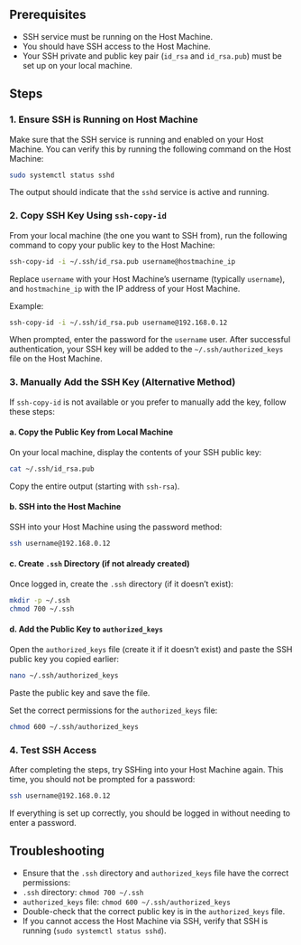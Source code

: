   
## Prerequisites  
- SSH service must be running on the Host Machine.  
- You should have SSH access to the Host Machine.  
- Your SSH private and public key pair (`id_rsa` and `id_rsa.pub`) must be set up on your local machine.  
  
## Steps  
  
### 1. Ensure SSH is Running on Host Machine  
Make sure that the SSH service is running and enabled on your Host Machine. You can verify this by running the following command on the Host Machine:  
  
```bash  
sudo systemctl status sshd  
```  
  
The output should indicate that the `sshd` service is active and running.  
  
### 2. Copy SSH Key Using `ssh-copy-id`  
From your local machine (the one you want to SSH from), run the following command to copy your public key to the Host Machine:  
  
```bash  
ssh-copy-id -i ~/.ssh/id_rsa.pub username@hostmachine_ip  
```  
  
Replace `username` with your Host Machine’s username (typically `username`), and `hostmachine_ip` with the IP address of your Host Machine.  
  
Example:  
  
```bash  
ssh-copy-id -i ~/.ssh/id_rsa.pub username@192.168.0.12  
```  
  
When prompted, enter the password for the `username` user. After successful authentication, your SSH key will be added to the `~/.ssh/authorized_keys` file on the Host Machine.  
  
### 3. Manually Add the SSH Key (Alternative Method)  
If `ssh-copy-id` is not available or you prefer to manually add the key, follow these steps:  
  
#### a. Copy the Public Key from Local Machine  
On your local machine, display the contents of your SSH public key:  
  
```bash  
cat ~/.ssh/id_rsa.pub  
```  
  
Copy the entire output (starting with `ssh-rsa`).  
  
#### b. SSH into the Host Machine  
SSH into your Host Machine using the password method:  
  
```bash  
ssh username@192.168.0.12  
```  
  
#### c. Create `.ssh` Directory (if not already created)  
Once logged in, create the `.ssh` directory (if it doesn’t exist):  
  
```bash  
mkdir -p ~/.ssh  
chmod 700 ~/.ssh  
```  
  
#### d. Add the Public Key to `authorized_keys`  
Open the `authorized_keys` file (create it if it doesn’t exist) and paste the SSH public key you copied earlier:  
  
```bash  
nano ~/.ssh/authorized_keys  
```  
  
Paste the public key and save the file.  
  
Set the correct permissions for the `authorized_keys` file:  
  
```bash  
chmod 600 ~/.ssh/authorized_keys  
```  
  
### 4. Test SSH Access  
After completing the steps, try SSHing into your Host Machine again. This time, you should not be prompted for a password:  
  
```bash  
ssh username@192.168.0.12  
```  
  
If everything is set up correctly, you should be logged in without needing to enter a password.  
  
## Troubleshooting  
- Ensure that the `.ssh` directory and `authorized_keys` file have the correct permissions:  
- `.ssh` directory: `chmod 700 ~/.ssh`  
- `authorized_keys` file: `chmod 600 ~/.ssh/authorized_keys`  
- Double-check that the correct public key is in the `authorized_keys` file.  
- If you cannot access the Host Machine via SSH, verify that SSH is running (`sudo systemctl status sshd`). 